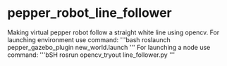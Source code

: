 # pepper_robot_line_follower
Making virtual pepper robot follow a straight white line using opencv.
For launching environment use command: 
'''bash
roslaunch pepper_gazebo_plugin new_world.launch
'''
For launching a node use command:
'''bSH
rosrun opencv_tryout line_follower.py 
'''
